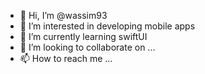 - 👋 Hi, I’m @wassim93
- 👀 I’m interested in developing mobile apps 
- 🌱 I’m currently learning swiftUI
- 💞️ I’m looking to collaborate on ...
- 📫 How to reach me ...

<!---
wassim93/wassim93 is a ✨ special ✨ repository because its `README.md` (this file) appears on your GitHub profile.
You can click the Preview link to take a look at your changes.
--->

